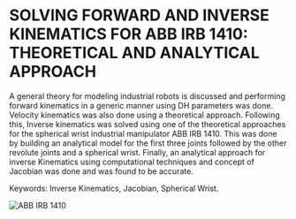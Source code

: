 # SOLVING FORWARD AND INVERSE KINEMATICS FOR ABB IRB 1410: THEORETICAL AND ANALYTICAL APPROACH

A general theory for modeling industrial robots is discussed and performing forward kinematics in a generic manner using DH parameters was done. Velocity kinematics was also done using a theoretical approach. Following this, Inverse kinematics was solved using one of the theoretical approaches for the spherical wrist industrial manipulator ABB IRB 1410. This was done by building an analytical model for the first three joints followed by the other revolute joints and a spherical wrist. Finally, an analytical approach for inverse Kinematics using computational techniques and concept of Jacobian was done and was found to be accurate. 

Keywords: Inverse Kinematics, Jacobian, Spherical Wrist.

![ABB IRB 1410](ABB%20IRB%201410.jpeg)

